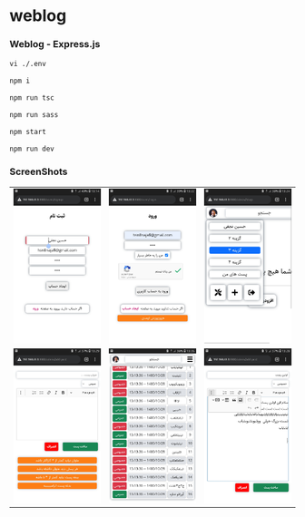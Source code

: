 # weblog

### Weblog - Express.js

```
vi ./.env
```

```
npm i
```

```
npm run tsc
```

```
npm run sass
```

```
npm start
```

```
npm run dev
```

### ScreenShots

<table>
  <tr>
    <td><img src="./screenshots/Screenshot_20220118-131445_Chrome.jpg" /></td>
    <td><img src="./screenshots/Screenshot_20220118-132246_Chrome.jpg" /></td>
    <td><img src="./screenshots/Screenshot_20220118-132407_Chrome.jpg" /></td>
  </tr>
  <tr>
    <td><img src="./screenshots/Screenshot_20220118-132954_Chrome.jpg" /></td>
    <td><img src="./screenshots/Screenshot_20220118-133504_Chrome.jpg" /></td>
    <td><img src="./screenshots/Screenshot_20220118-132845_Chrome.jpg" /></td>
  </tr>
</table>
